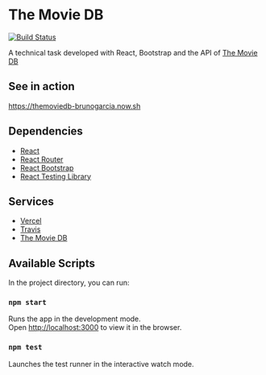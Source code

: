 # The Movie DB

[![Build Status](https://travis-ci.org/brunogarcia/themoviedb.svg?branch=master)](https://travis-ci.org/brunogarcia/themoviedb)

A technical task developed with React, Bootstrap and the API of [The Movie DB](https://www.themoviedb.org/documentation/api)

## See in action

https://themoviedb-brunogarcia.now.sh

## Dependencies
* [React](https://reactjs.org)
* [React Router](https://reacttraining.com/react-router/web)
* [React Bootstrap](https://react-bootstrap.netlify.app/)
* [React Testing Library](https://github.com/testing-library/react-testing-library)

## Services

* [Vercel](https://vercel.com/)
* [Travis](https://travis-ci.org/brunogarcia/themoviedb)
* [The Movie DB](https://www.themoviedb.org/documentation/api)

## Available Scripts

In the project directory, you can run:

### `npm start`

Runs the app in the development mode.<br>
Open [http://localhost:3000](http://localhost:3000) to view it in the browser.

### `npm test`

Launches the test runner in the interactive watch mode.
